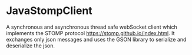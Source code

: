 # JavaStompClient
A synchronous and asynchronous thread safe webSocket client which implements the STOMP protocol https://stomp.github.io/index.html.
It exchanges only json messages and uses the GSON library to serialize and deserialize 
the json.